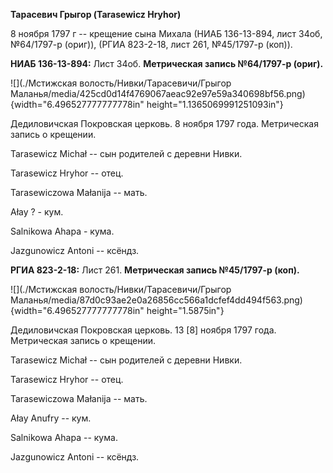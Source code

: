 **Тарасевич Грыгор (Tarasewicz Hryhor)**

8 ноября 1797 г -- крещение сына Михала (НИАБ 136-13-894, лист 34об,
№64/1797-р (ориг)), (РГИА 823-2-18, лист 261, №45/1797-р (коп)).

**НИАБ 136-13-894:** Лист 34об. **Метрическая запись №64/1797-р
(ориг).**

![](./Мстижская волость/Нивки/Тарасевичи/Грыгор Маланья/media/425cd0d14f4769067aeac92e97e59a340698bf56.png){width="6.496527777777778in"
height="1.1365069991251093in"}

Дедиловичская Покровская церковь. 8 ноября 1797 года. Метрическая запись
о крещении.

Tarasewicz Michał -- сын родителей с деревни Нивки.

Tarasewicz Hryhor -- отец.

Tarasewiczowa Małanija -- мать.

Ałay ? - кум.

Salnikowa Ahapa - кума.

Jazgunowicz Antoni -- ксёндз.

**РГИА 823-2-18:** Лист 261. **Метрическая запись №45/1797-р (коп).**

![](./Мстижская волость/Нивки/Тарасевичи/Грыгор Маланья/media/87d0c93ae2e0a26856cc566a1dcfef4dd494f563.png){width="6.496527777777778in"
height="1.5875in"}

Дедиловичская Покровская церковь. 13 \[8\] ноября 1797 года. Метрическая
запись о крещении.

Tarasewicz Michał -- сын родителей с деревни Нивки.

Tarasewicz Hryhor -- отец.

Tarasewiczowa Małanija -- мать.

Ałay Anufry -- кум.

Salnikowa Ahapa -- кума.

Jazgunowicz Antoni -- ксёндз.

